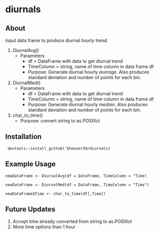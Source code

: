 # diurnals
## About
Input data frame to produce diurnal *hourly* trend. 
1. DiurnalAvg()
   - Parameters
     - df = DataFrame with data to get diurnal trend
     - TimeColumn = string, name of time column in data frame df
     - Purpose: Generate diurnal hourly *average*. Also produces standard deviation and number of points for each bin.
2. DiurnalMed()
   - Parameters
     - df = DataFrame with data to get diurnal trend
     - TimeColumn = string, name of time column in data frame df
     - Purpose: Generate diurnal hourly *median*. Also produces standard deviation and number of points for each bin.
3. char_to_time()
   - Purpose: convert string to as.POSIXct
 
 ## Installation
```
 devtools::install_github('bhoover59/diurnals)
```

## Example Usage
```
newDataFrame <- DiurnalAvg(df = DataFrame, TimeColumn = "Time)
```
```
newDataFrame <- DiurnalMed(df = DataFrame, TimeColumn = "Time")
```
```
newDataFrame$Time <- char_to_time(df[,Time])
```

## Future Updates
1. Accept time already converted from string to as.POSIXct
2. More time options than 1 hour
  
